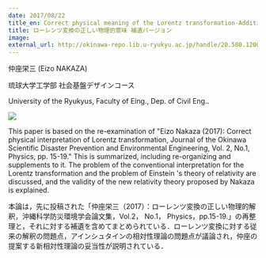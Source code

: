 ```yaml
---
date: 2017/08/22
title_en: Correct physical meaning of the Lorentz transformation-Additional explanation
title: ローレンツ変換の正しい物理的意味 補遺バージョン
image:
external_url: http://okinawa-repo.lib.u-ryukyu.ac.jp/handle/20.500.12001/20766
---
```

仲座栄三 (Eizo NAKAZA)

琉球大学工学部 社会基盤デザインコース

University of the Ryukyus, Faculty of Eing., Dep. of Civil Eng..

![](/uploads/relativistic-coordinate-system-1.jpg)

This paper is based on the re-examination of "Eizo Nakaza (2017): Correct physical interpretation of Lorentz transformation, Journal of the Okinawa Scientific Disaster Prevention and Environmental Engineering, Vol. 2, No.1, Physics, pp. 15-19." This is summarized, including re-organizing and supplements to it. The problem of the conventional interpretation for the Lorentz transformation and the problem of Einstein 's theory of relativity are discussed, and the validity of the new relativity theory proposed by Nakaza is explained.

本論は，先に投稿された「仲座栄三（2017）：ローレンツ変換の正しい物理的解釈，沖縄科学防災環境学会論文集，Vol.2， No.1， Physics，pp.15-19.」の再整理と，それに対する補遺を含めてまとめられている．ローレンツ変換に対する従来の解釈の問題点，アインシュタインの相対性理論の問題点が議論され，仲座の提案する新相対性理論の妥当性が説明されている．
